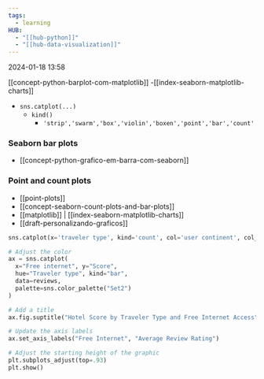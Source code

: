```yaml
---
tags:
  - learning
HUB:
  - "[[hub-python]]"
  - "[[hub-data-visualization]]"
---
```

2024-01-18  13:58

[[concept-python-barplot-com-matplotlib]] -[[index-seaborn-matplotlib-charts]]
- `sns.catplot(...)`
	- `kind()`
		- `'strip','swarm','box','violin','boxen','point','bar','count'`

### Seaborn bar plots
- [[concept-python-grafico-em-barra-com-seaborn]]

### Point and count plots
- [[point-plots]]
- [[concept-seaborn-count-plots-and-bar-plots]]
- [[matplotlib]] | [[index-seaborn-matplotlib-charts]]
- [[draft-personalizando-graficos]]

```python
sns.catplot(x='traveler type', kind='count', col='user continent', col_wrap=3, palette=sns.color_palette("Set1"), data='reviews')
```

```python
# Adjust the color
ax = sns.catplot(
  x="Free internet", y="Score",
  hue="Traveler type", kind="bar",
  data=reviews,
  palette=sns.color_palette("Set2")
)

# Add a title
ax.fig.suptitle("Hotel Score by Traveler Type and Free Internet Access")

# Update the axis labels
ax.set_axis_labels("Free Internet", "Average Review Rating")

# Adjust the starting height of the graphic
plt.subplots_adjust(top=.93)
plt.show()
```

